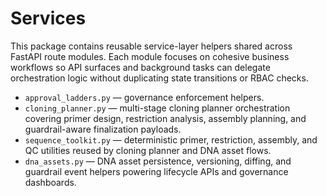 # Services

This package contains reusable service-layer helpers shared across FastAPI route modules. Each module focuses on cohesive business workflows so API surfaces and background tasks can delegate orchestration logic without duplicating state transitions or RBAC checks.

- `approval_ladders.py` — governance enforcement helpers.
- `cloning_planner.py` — multi-stage cloning planner orchestration covering primer design, restriction analysis, assembly planning, and guardrail-aware finalization payloads.
- `sequence_toolkit.py` — deterministic primer, restriction, assembly, and QC utilities reused by cloning planner and DNA asset flows.
- `dna_assets.py` — DNA asset persistence, versioning, diffing, and guardrail event helpers powering lifecycle APIs and governance dashboards.
